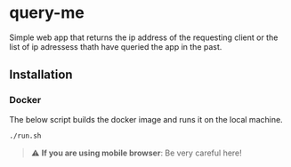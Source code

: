 # query-me
Simple web app that returns the ip address of the requesting client or the list of ip adressess thath have queried the app in the past.

## Installation

### Docker 

The below script builds the docker image and runs it on the local machine.
``` sh
./run.sh
```

> :warning: **If you are using mobile browser**: Be very careful here!